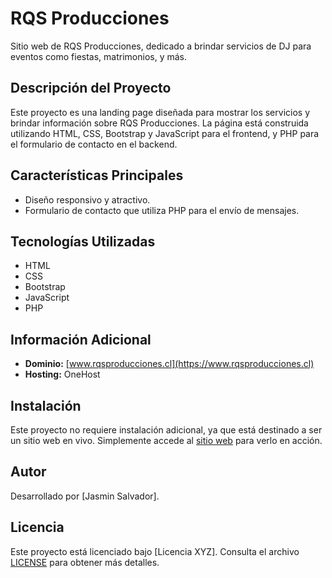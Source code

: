 # RQS Producciones

Sitio web de RQS Producciones, dedicado a brindar servicios de DJ para eventos como fiestas, matrimonios, y más.

## Descripción del Proyecto

Este proyecto es una landing page diseñada para mostrar los servicios y brindar información sobre RQS Producciones. La página está construida utilizando HTML, CSS, Bootstrap y JavaScript para el frontend, y PHP para el formulario de contacto en el backend.

## Características Principales

- Diseño responsivo y atractivo.
- Formulario de contacto que utiliza PHP para el envío de mensajes.

## Tecnologías Utilizadas

- HTML
- CSS
- Bootstrap
- JavaScript
- PHP

## Información Adicional

- **Dominio:** [www.rqsproducciones.cl](https://www.rqsproducciones.cl)
- **Hosting:** OneHost

## Instalación

Este proyecto no requiere instalación adicional, ya que está destinado a ser un sitio web en vivo. Simplemente accede al [sitio web](https://www.rqsproducciones.cl) para verlo en acción.

## Autor

Desarrollado por [Jasmin Salvador].

## Licencia

Este proyecto está licenciado bajo [Licencia XYZ]. Consulta el archivo [LICENSE](LICENSE) para obtener más detalles.
